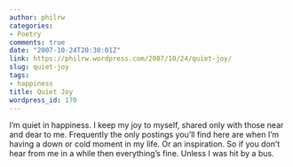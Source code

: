 ```yaml
---
author: philrw
categories:
- Poetry
comments: true
date: "2007-10-24T20:30:01Z"
link: https://philrw.wordpress.com/2007/10/24/quiet-joy/
slug: quiet-joy
tags:
- happiness
title: Quiet Joy
wordpress_id: 170
---
```


I’m quiet in happiness.
I keep my joy to myself,
shared only with those near and dear to me.
Frequently the only postings you’ll find here are when I’m having a down or cold moment in my life.
Or an inspiration.
So if you don’t hear from me in a while
then everything’s fine.
Unless I was hit by a bus.
